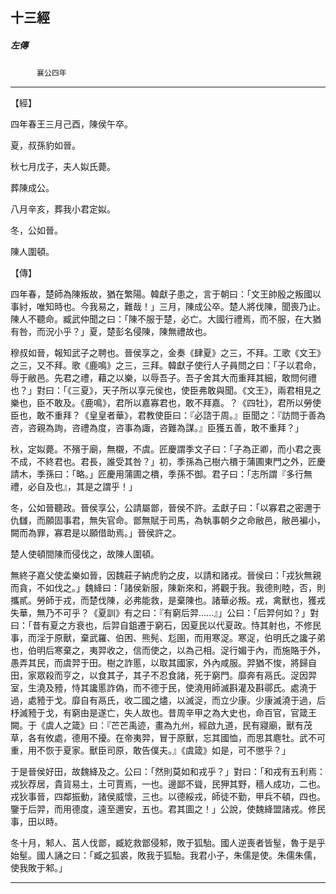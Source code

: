 

## 十三經

##### 左傳
　　　`襄公四年`

* * *

【經】

四年春王三月己酉，陳侯午卒。

夏，叔孫豹如晉。

秋七月戊子，夫人姒氏薨。

葬陳成公。

八月辛亥，葬我小君定姒。

冬，公如晉。

陳人圍頓。

【傳】

四年春，楚師為陳叛故，猶在繁陽。韓獻子患之，言于朝曰：「文王帥殷之叛國以事紂，唯知時也。今我易之，難哉！」三月，陳成公卒。楚人將伐陳，聞喪乃止。陳人不聽命。臧武仲聞之曰：「陳不服于楚，必亡。大國行禮焉，而不服，在大猶有咎，而況小乎？」夏，楚彭名侵陳，陳無禮故也。

穆叔如晉，報知武子之聘也。晉侯享之，金奏《肆夏》之三，不拜。工歌《文王》之三，又不拜。歌《鹿鳴》之三，三拜。韓獻子使行人子員問之曰：「子以君命，辱于敝邑。先君之禮，藉之以樂，以辱吾子。吾子舍其大而重拜其細，敢問何禮也？」對曰：「《三夏》，天子所以享元侯也，使臣弗敢與聞。《文王》，兩君相見之樂也，臣不敢及。《鹿鳴》，君所以嘉寡君也，敢不拜嘉。？《四牡》，君所以勞使臣也，敢不重拜？《皇皇者華》，君教使臣曰：『必諮于周。』臣聞之：『訪問于善為咨，咨親為詢，咨禮為度，咨事為諏，咨難為謀。』臣獲五善，敢不重拜？」

秋，定姒薨。不殯于廟，無櫬，不虞。匠慶謂季文子曰：「子為正卿，而小君之喪不成，不終君也。君長，誰受其咎？」初，季孫為己樹六檟于蒲圃東門之外，匠慶請木，季孫曰：「略。」匠慶用蒲圃之檟，季孫不御。君子曰：「志所謂『多行無禮，必自及也』，其是之謂乎！」

冬，公如晉聽政。晉侯享公，公請屬鄫，晉侯不許。孟獻子曰：「以寡君之密邇于仇讎，而願固事君，無失官命。鄫無賦于司馬，為執事朝夕之命敝邑，敝邑褊小，闕而為罪，寡君是以願借助焉。」晉侯許之。

楚人使頓間陳而侵伐之，故陳人圍頓。

無終子嘉父使孟樂如晉，因魏莊子納虎豹之皮，以請和諸戎。晉侯曰：「戎狄無親而貪，不如伐之。」魏絳曰：「諸侯新服，陳新來和，將觀于我。我德則睦，否，則攜貳。勞師于戎，而楚伐陳，必弗能救，是棄陳也。諸華必叛。戎，禽獸也，獲戎失華，無乃不可乎？《夏訓》有之曰：『有窮后羿......』」公曰：「后羿何如？」對曰：「昔有夏之方衰也，后羿自鉏遷于窮石，因夏民以代夏政。恃其射也，不修民事，而淫于原獸，棄武羅、伯困、熊髡、尨圉，而用寒浞。寒浞，伯明氏之讒子弟也，伯明后寒棄之，夷羿收之，信而使之，以為己相。浞行媚于內，而施賂于外，愚弄其民，而虞羿于田。樹之詐慝，以取其國家，外內咸服。羿猶不悛，將歸自田，家眾殺而亨之，以食其子，其子不忍食諸，死于窮門。靡奔有鬲氏。浞因羿室，生澆及豷，恃其讒慝詐偽，而不德于民，使澆用師滅斟灌及斟鄩氏。處澆于過，處豷于戈。靡自有鬲氏，收二國之燼，以滅浞，而立少康。少康滅澆于過，后杼滅豷于戈，有窮由是遂亡，失人故也。昔周辛甲之為大史也，命百官，官箴王闕。于《虞人之箴》曰：『芒芒禹迹，畫為九州，經啟九道，民有寢廟，獸有茂草，各有攸處，德用不擾。在帝夷羿，冒于原獸，忘其國恤，而思其麀牡。武不可重，用不恢于夏家。獸臣司原，敢告僕夫。』《虞箴》如是，可不懲乎？」

于是晉侯好田，故魏絳及之。公曰：「然則莫如和戎乎？」對曰：「和戎有五利焉：戎狄荐居，貴貨易土，土可賈焉，一也。邊鄙不聳，民狎其野，穡人成功，二也。戎狄事晉，四鄰振動，諸侯威懷，三也。以德綏戎，師徒不勤，甲兵不頓，四也。鑒于后羿，而用德度，遠至邇安，五也。君其圖之！」公說，使魏絳盟諸戎。修民事，田以時。

冬十月，邾人、莒人伐鄫，臧紇救鄫侵邾，敗于狐駘。國人逆喪者皆髽，魯于是乎始髽。國人誦之曰：「臧之狐裘，敗我于狐駘。我君小子，朱儒是使。朱儒朱儒，使我敗于邾。」

* * *


